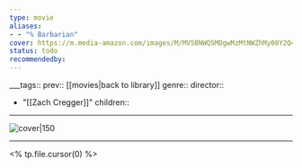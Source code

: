 ```yaml
---
type: movie
aliases:
- - "% Barbarian"
cover: https://m.media-amazon.com/images/M/MV5BNWQ5MDgwMzMtNWZhMy00Y2Q4LWI5NTAtODA4MDIzYTExOGQzXkEyXkFqcGc@._V1_SX300.jpg
status: todo
recommendedby:
---
```

___tags:: prev:: [[movies|back to library]]
genre::
director:: 
  - "[[Zach Cregger]]"
children::
___
![cover|150](https://m.media-amazon.com/images/M/MV5BNWQ5MDgwMzMtNWZhMy00Y2Q4LWI5NTAtODA4MDIzYTExOGQzXkEyXkFqcGc@._V1_SX300.jpg)
___
<% tp.file.cursor(0) %>
